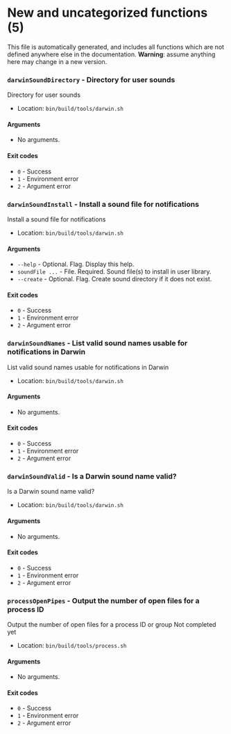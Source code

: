 # New and uncategorized functions (5)

This file is automatically generated, and includes all functions which are not defined anywhere else in the documentation. **Warning**: assume anything here may change in a new version.

### `darwinSoundDirectory` - Directory for user sounds

Directory for user sounds

- Location: `bin/build/tools/darwin.sh`

#### Arguments

- No arguments.

#### Exit codes

- `0` - Success
- `1` - Environment error
- `2` - Argument error
### `darwinSoundInstall` - Install a sound file for notifications

Install a sound file for notifications

- Location: `bin/build/tools/darwin.sh`

#### Arguments

- `--help` - Optional. Flag. Display this help.
- `soundFile ...` - File. Required. Sound file(s) to install in user library.
- `--create` - Optional. Flag. Create sound directory if it does not exist.

#### Exit codes

- `0` - Success
- `1` - Environment error
- `2` - Argument error
### `darwinSoundNames` - List valid sound names usable for notifications in Darwin

List valid sound names usable for notifications in Darwin

- Location: `bin/build/tools/darwin.sh`

#### Arguments

- No arguments.

#### Exit codes

- `0` - Success
- `1` - Environment error
- `2` - Argument error
### `darwinSoundValid` - Is a Darwin sound name valid?

Is a Darwin sound name valid?

- Location: `bin/build/tools/darwin.sh`

#### Arguments

- No arguments.

#### Exit codes

- `0` - Success
- `1` - Environment error
- `2` - Argument error
### `processOpenPipes` - Output the number of open files for a process ID

Output the number of open files for a process ID or group
Not completed yet

- Location: `bin/build/tools/process.sh`

#### Arguments

- No arguments.

#### Exit codes

- `0` - Success
- `1` - Environment error
- `2` - Argument error
